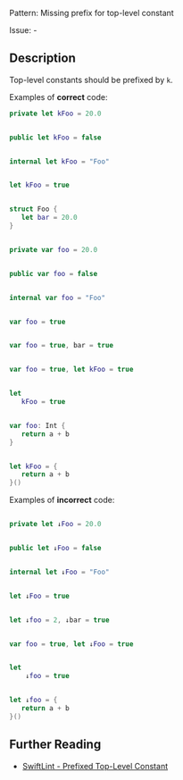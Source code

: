 Pattern: Missing prefix for top-level constant

Issue: -

## Description

Top-level constants should be prefixed by `k`.

Examples of **correct** code:
```swift
private let kFoo = 20.0


public let kFoo = false


internal let kFoo = "Foo"


let kFoo = true


struct Foo {
   let bar = 20.0
}


private var foo = 20.0


public var foo = false


internal var foo = "Foo"


var foo = true


var foo = true, bar = true


var foo = true, let kFoo = true


let
   kFoo = true


var foo: Int {
   return a + b
}


let kFoo = {
   return a + b
}()

```
Examples of **incorrect** code:
```swift

private let ↓Foo = 20.0


public let ↓Foo = false


internal let ↓Foo = "Foo"


let ↓Foo = true


let ↓foo = 2, ↓bar = true


var foo = true, let ↓Foo = true


let
    ↓foo = true


let ↓foo = {
   return a + b
}()

```

## Further Reading

* [SwiftLint - Prefixed Top-Level Constant](https://github.com/realm/SwiftLint/blob/master/Rules.md#prefixed-top-level-constant)